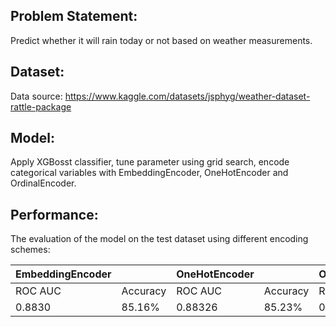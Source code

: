 Problem Statement:
------------------
Predict whether it will rain today or not based on weather measurements.

Dataset:
--------
Data source: https://www.kaggle.com/datasets/jsphyg/weather-dataset-rattle-package

Model:
------
Apply XGBosst classifier, tune parameter using grid search, encode categorical variables with EmbeddingEncoder, OneHotEncoder and OrdinalEncoder.

Performance:
------------
The evaluation of the model on the test dataset using different encoding schemes:

| EmbeddingEncoder |          | OneHotEncoder    |          | OrdinalEncoder   |          |
| ---------------- | -------- | ---------------- | -------- | ---------------- | -------- |
| ROC AUC          | Accuracy | ROC AUC          | Accuracy | ROC AUC          | Accuracy |
| 0.8830           | 85.16%   | 0.88326          | 85.23%   | 0.88332          | 85.21%   |



